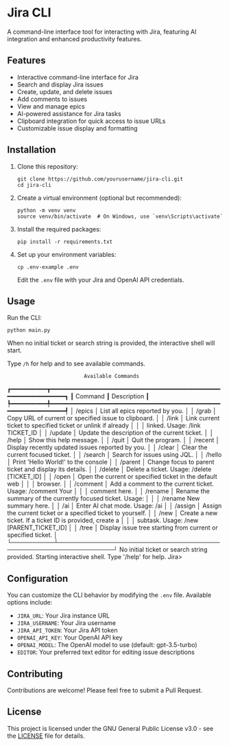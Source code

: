 # Jira CLI

A command-line interface tool for interacting with Jira, featuring AI integration and enhanced productivity features.

## Features

- Interactive command-line interface for Jira
- Search and display Jira issues
- Create, update, and delete issues
- Add comments to issues
- View and manage epics
- AI-powered assistance for Jira tasks
- Clipboard integration for quick access to issue URLs
- Customizable issue display and formatting

## Installation

1. Clone this repository:
   ```
   git clone https://github.com/yourusername/jira-cli.git
   cd jira-cli
   ```

2. Create a virtual environment (optional but recommended):
   ```
   python -m venv venv
   source venv/bin/activate  # On Windows, use `venv\Scripts\activate`
   ```

3. Install the required packages:
   ```
   pip install -r requirements.txt
   ```

4. Set up your environment variables:
   ```
   cp .env-example .env
   ```
   Edit the `.env` file with your Jira and OpenAI API credentials.

## Usage

Run the CLI:

```
python main.py
```

When no initial ticket or search string is provided, the interactive shell will start.

Type `/h` for help and to see available commands.

                             Available Commands
┏━━━━━━━━━━┳━━━━━━━━━━━━━━━━━━━━━━━━━━━━━━━━━━━━━━━━━━━━━━━━━━━━━━━━━━━━━━━┓
┃ Command  ┃ Description                                                   ┃
┡━━━━━━━━━━╇━━━━━━━━━━━━━━━━━━━━━━━━━━━━━━━━━━━━━━━━━━━━━━━━━━━━━━━━━━━━━━━┩
│ /epics   │ List all epics reported by you.                               │
│ /grab    │ Copy URL of current or specified issue to clipboard.          │
│ /link    │ Link current ticket to specified ticket or unlink if already  │
│          │ linked. Usage: /link TICKET_ID                                │
│ /update  │ Update the description of the current ticket.                 │
│ /help    │ Show this help message.                                       │
│ /quit    │ Quit the program.                                             │
│ /recent  │ Display recently updated issues reported by you.              │
│ /clear   │ Clear the current focused ticket.                             │
│ /search  │ Search for issues using JQL.                                  │
│ /hello   │ Print 'Hello World!' to the console                           │
│ /parent  │ Change focus to parent ticket and display its details.        │
│ /delete  │ Delete a ticket. Usage: /delete [TICKET_ID]                   │
│ /open    │ Open the current or specified ticket in the default web       │
│          │ browser.                                                      │
│ /comment │ Add a comment to the current ticket. Usage: /comment Your     │
│          │ comment here.                                                 │
│ /rename  │ Rename the summary of the currently focused ticket. Usage:    │
│          │ /rename New summary here.                                     │
│ /ai      │ Enter AI chat mode. Usage: /ai                                │
│ /assign  │ Assign the current ticket or a specified ticket to yourself.  │
│ /new     │ Create a new ticket. If a ticket ID is provided, create a     │
│          │ subtask. Usage: /new [PARENT_TICKET_ID]                       │
│ /tree    │ Display issue tree starting from current or specified ticket. │
└──────────┴───────────────────────────────────────────────────────────────┘
No initial ticket or search string provided. Starting interactive shell.
Type '/help' for help.
Jira>

## Configuration

You can customize the CLI behavior by modifying the `.env` file. Available options include:

- `JIRA_URL`: Your Jira instance URL
- `JIRA_USERNAME`: Your Jira username
- `JIRA_API_TOKEN`: Your Jira API token
- `OPENAI_API_KEY`: Your OpenAI API key
- `OPENAI_MODEL`: The OpenAI model to use (default: gpt-3.5-turbo)
- `EDITOR`: Your preferred text editor for editing issue descriptions

## Contributing

Contributions are welcome! Please feel free to submit a Pull Request.

## License

This project is licensed under the GNU General Public License v3.0 - see the [LICENSE](LICENSE) file for details.
